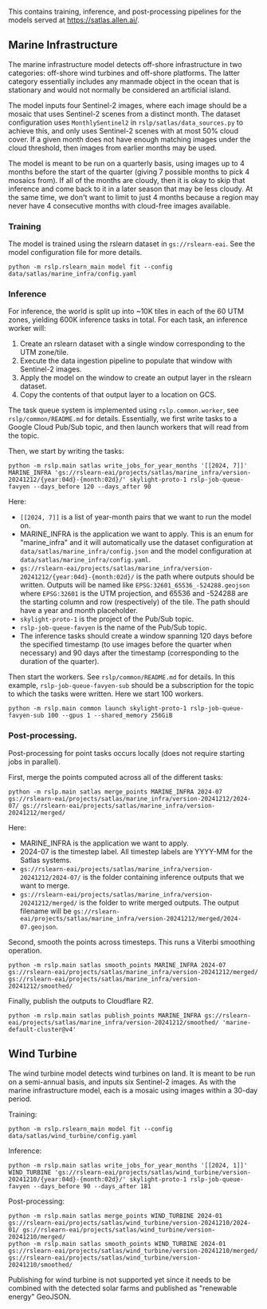 This contains training, inference, and post-processing pipelines for the models served
at https://satlas.allen.ai/.

## Marine Infrastructure

The marine infrastructure model detects off-shore infrastructure in two categories:
off-shore wind turbines and off-shore platforms. The latter category essentially
includes any manmade object in the ocean that is stationary and would not normally be
considered an artificial island.

The model inputs four Sentinel-2 images, where each image should be a mosaic that uses
Sentinel-2 scenes from a distinct month. The dataset configuration uses
`MonthlySentinel2` in `rslp/satlas/data_sources.py` to achieve this, and only uses
Sentinel-2 scenes with at most 50% cloud cover. If a given month does not have enough
matching images under the cloud threshold, then images from earlier months may be used.

The model is meant to be run on a quarterly basis, using images up to 4 months
before the start of the quarter (giving 7 possible months to pick 4 mosaics from). If
all of the months are cloudy, then it is okay to skip that inference and come back to
it in a later season that may be less cloudy. At the same time, we don't want to limit
to just 4 months because a region may never have 4 consecutive months with cloud-free
images available.

### Training

The model is trained using the rslearn dataset in `gs://rslearn-eai`. See the model
configuration file for more details.

    python -m rslp.rslearn_main model fit --config data/satlas/marine_infra/config.yaml

### Inference

For inference, the world is split up into ~10K tiles in each of the 60 UTM zones,
yielding 600K inference tasks in total. For each task, an inference worker will:

1. Create an rslearn dataset with a single window corresponding to the UTM zone/tile.
2. Execute the data ingestion pipeline to populate that window with Sentinel-2 images.
3. Apply the model on the window to create an output layer in the rslearn dataset.
4. Copy the contents of that output layer to a location on GCS.

The task queue system is implemented using `rslp.common.worker`, see
`rslp/common/README.md` for details. Essentially, we first write tasks to a Google
Cloud Pub/Sub topic, and then launch workers that will read from the topic.

Then, we start by writing the tasks:

    python -m rslp.main satlas write_jobs_for_year_months '[[2024, 7]]' MARINE_INFRA 'gs://rslearn-eai/projects/satlas/marine_infra/version-20241212/{year:04d}-{month:02d}/' skylight-proto-1 rslp-job-queue-favyen --days_before 120 --days_after 90

Here:

- `[[2024, 7]]` is a list of year-month pairs that we want to run the model on.
- MARINE_INFRA is the application we want to apply. This is an enum for "marine_infra"
  and it will automatically use the dataset configuration at
  `data/satlas/marine_infra/config.json` and the model configuration at
  `data/satlas/marine_infra/config.yaml`.
- `gs://rslearn-eai/projects/satlas/marine_infra/version-20241212/{year:04d}-{month:02d}/`
  is the path where outputs should be written. Outputs will be named like
  `EPSG:32601_65536_-524288.geojson` where `EPSG:32601` is the UTM projection, and
  65536 and -524288 are the starting column and row (respectively) of the tile. The
  path should have a year and month placeholder.
- `skylight-proto-1` is the project of the Pub/Sub topic.
- `rslp-job-queue-favyen` is the name of the Pub/Sub topic.
- The inference tasks should create a window spanning 120 days before the specified
  timestamp (to use images before the quarter when necessary) and 90 days after the
  timestamp (corresponding to the duration of the quarter).

Then start the workers. See `rslp/common/README.md` for details. In this example,
`rslp-job-queue-favyen-sub` should be a subscription for the topic to which the tasks
were written. Here we start 100 workers.

    python -m rslp.main common launch skylight-proto-1 rslp-job-queue-favyen-sub 100 --gpus 1 --shared_memory 256GiB

### Post-processing.

Post-processing for point tasks occurs locally (does not require starting jobs in parallel).

First, merge the points computed across all of the different tasks:

    python -m rslp.main satlas merge_points MARINE_INFRA 2024-07 gs://rslearn-eai/projects/satlas/marine_infra/version-20241212/2024-07/ gs://rslearn-eai/projects/satlas/marine_infra/version-20241212/merged/

Here:

- MARINE_INFRA is the application we want to apply.
- 2024-07 is the timestep label. All timestep labels are YYYY-MM for the Satlas
  systems.
- `gs://rslearn-eai/projects/satlas/marine_infra/version-20241212/2024-07/` is the
  folder containing inference outputs that we want to merge.
- `gs://rslearn-eai/projects/satlas/marine_infra/version-20241212/merged/` is the
  folder to write merged outputs. The output filename will be
  `gs://rslearn-eai/projects/satlas/marine_infra/version-20241212/merged/2024-07.geojson`.

Second, smooth the points across timesteps. This runs a Viterbi smoothing operation.

    python -m rslp.main satlas smooth_points MARINE_INFRA 2024-07 gs://rslearn-eai/projects/satlas/marine_infra/version-20241212/merged/ gs://rslearn-eai/projects/satlas/marine_infra/version-20241212/smoothed/

Finally, publish the outputs to Cloudflare R2.

    python -m rslp.main satlas publish_points MARINE_INFRA gs://rslearn-eai/projects/satlas/marine_infra/version-20241212/smoothed/ 'marine-default-cluster@v4'

## Wind Turbine

The wind turbine model detects wind turbines on land. It is meant to be run on a
semi-annual basis, and inputs six Sentinel-2 images. As with the marine infrastructure
model, each is a mosaic using images within a 30-day period.

Training:

    python -m rslp.rslearn_main model fit --config data/satlas/wind_turbine/config.yaml

Inference:

    python -m rslp.main satlas write_jobs_for_year_months '[[2024, 1]]' WIND_TURBINE 'gs://rslearn-eai/projects/satlas/wind_turbine/version-20241210/{year:04d}-{month:02d}/' skylight-proto-1 rslp-job-queue-favyen --days_before 90 --days_after 181

Post-processing:

    python -m rslp.main satlas merge_points WIND_TURBINE 2024-01 gs://rslearn-eai/projects/satlas/wind_turbine/version-20241210/2024-01/ gs://rslearn-eai/projects/satlas/wind_turbine/version-20241210/merged/
    python -m rslp.main satlas smooth_points WIND_TURBINE 2024-01 gs://rslearn-eai/projects/satlas/wind_turbine/version-20241210/merged/ gs://rslearn-eai/projects/satlas/wind_turbine/version-20241210/smoothed/

Publishing for wind turbine is not supported yet since it needs to be combined with the
detected solar farms and published as "renewable energy" GeoJSON.
